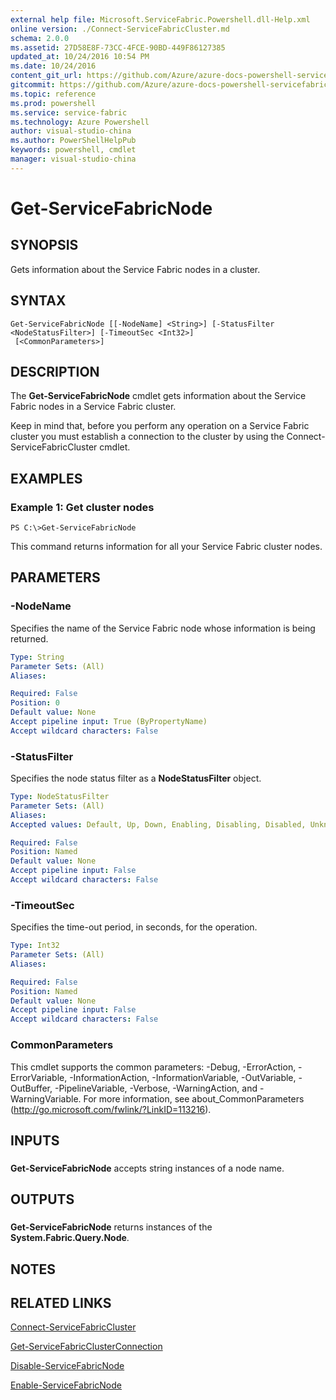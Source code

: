 ```yaml
---
external help file: Microsoft.ServiceFabric.Powershell.dll-Help.xml
online version: ./Connect-ServiceFabricCluster.md
schema: 2.0.0
ms.assetid: 27D58E8F-73CC-4FCE-90BD-449F86127385
updated_at: 10/24/2016 10:54 PM
ms.date: 10/24/2016
content_git_url: https://github.com/Azure/azure-docs-powershell-servicefabric/blob/master/Service-Fabric-cmdlets/ServiceFabric/vlatest/Get-ServiceFabricNode.md
gitcommit: https://github.com/Azure/azure-docs-powershell-servicefabric/blob/865a3e19e58e9be5871c4d9834591e4ba1c1b9ec/Service-Fabric-cmdlets/ServiceFabric/vlatest/Get-ServiceFabricNode.md
ms.topic: reference
ms.prod: powershell
ms.service: service-fabric
ms.technology: Azure Powershell
author: visual-studio-china
ms.author: PowerShellHelpPub
keywords: powershell, cmdlet
manager: visual-studio-china
---
```


# Get-ServiceFabricNode

## SYNOPSIS
Gets information about the Service Fabric nodes in a cluster.

## SYNTAX

```
Get-ServiceFabricNode [[-NodeName] <String>] [-StatusFilter <NodeStatusFilter>] [-TimeoutSec <Int32>]
 [<CommonParameters>]
```

## DESCRIPTION
The **Get-ServiceFabricNode** cmdlet gets information about the Service Fabric nodes in a Service Fabric cluster.

Keep in mind that, before you perform any operation on a Service Fabric cluster you must establish a connection to the cluster by using the Connect-ServiceFabricCluster cmdlet.

## EXAMPLES

### Example 1: Get cluster nodes
```
PS C:\>Get-ServiceFabricNode
```

This command returns information for all your Service Fabric cluster nodes.

## PARAMETERS

### -NodeName
Specifies the name of the Service Fabric node whose information is being returned.

```yaml
Type: String
Parameter Sets: (All)
Aliases: 

Required: False
Position: 0
Default value: None
Accept pipeline input: True (ByPropertyName)
Accept wildcard characters: False
```

### -StatusFilter
Specifies the node status filter as a **NodeStatusFilter** object.

```yaml
Type: NodeStatusFilter
Parameter Sets: (All)
Aliases: 
Accepted values: Default, Up, Down, Enabling, Disabling, Disabled, Unknown, Removed, All

Required: False
Position: Named
Default value: None
Accept pipeline input: False
Accept wildcard characters: False
```

### -TimeoutSec
Specifies the time-out period, in seconds, for the operation.

```yaml
Type: Int32
Parameter Sets: (All)
Aliases: 

Required: False
Position: Named
Default value: None
Accept pipeline input: False
Accept wildcard characters: False
```

### CommonParameters
This cmdlet supports the common parameters: -Debug, -ErrorAction, -ErrorVariable, -InformationAction, -InformationVariable, -OutVariable, -OutBuffer, -PipelineVariable, -Verbose, -WarningAction, and -WarningVariable. For more information, see about_CommonParameters (http://go.microsoft.com/fwlink/?LinkID=113216).

## INPUTS

###  
**Get-ServiceFabricNode** accepts string instances of a node name.

## OUTPUTS

###  
**Get-ServiceFabricNode** returns instances of the  **System.Fabric.Query.Node**.

## NOTES

## RELATED LINKS

[Connect-ServiceFabricCluster](./Connect-ServiceFabricCluster.md)

[Get-ServiceFabricClusterConnection](./Get-ServiceFabricClusterConnection.md)

[Disable-ServiceFabricNode](./Disable-ServiceFabricNode.md)

[Enable-ServiceFabricNode](./Enable-ServiceFabricNode.md)



